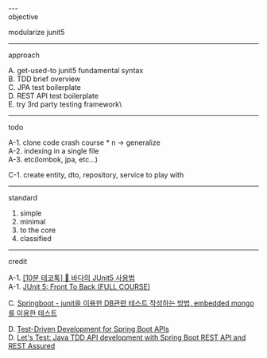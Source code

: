 
---\
objective

modularize junit5


---
approach

A. get-used-to junit5 fundamental syntax\
B. TDD brief overview\
C. JPA test boilerplate\
D. REST API test boilerplate\
E. try 3rd party testing framework\



---
todo

A-1. clone code crash course * n -> generalize\
A-2. indexing in a single file\
A-3. etc(lombok, jpa, etc...)


C-1. create entity, dto, repository, service to play with


---
standard

1. simple
2. minimal
3. to the core
4. classified


---
credit

A-1. [[10분 테코톡] 🌊 바다의 JUnit5 사용법](https://www.youtube.com/watch?v=EwI3E9Natcw&ab_channel=%EC%9A%B0%EC%95%84%ED%95%9CTech) \
A-1. [JUnit 5: Front To Back (FULL COURSE)](https://www.youtube.com/watch?v=-RW_hyAtujo&ab_channel=Mannodermaus) 

C. [Springboot - junit을 이용한 DB관련 테스트 작성하는 방법, embedded mongo를 이용한 테스트](https://coding-start.tistory.com/323?category=738631)  

D. [Test-Driven Development for Spring Boot APIs](https://stackabuse.com/test-driven-development-for-spring-boot-apis/) \
D. [Let's Test: Java TDD API development with Spring Boot REST API and REST Assured](https://www.youtube.com/watch?v=_ITXlWsH2oc&ab_channel=DevXplaining)
